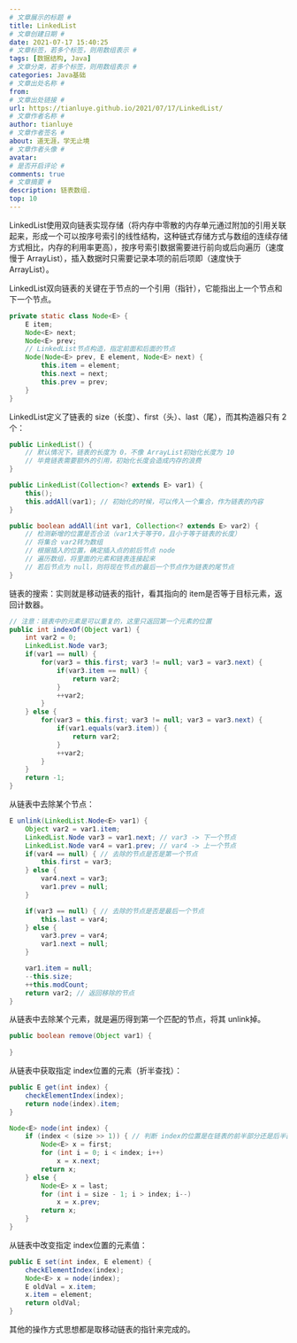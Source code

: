 ```yaml
---
# 文章展示的标题 #
title: LinkedList
# 文章创建日期 #
date: 2021-07-17 15:40:25
# 文章标签，若多个标签，则用数组表示 #
tags: [数据结构, Java]
# 文章分类，若多个标签，则用数组表示 #
categories: Java基础
# 文章出处名称 #
from: 
# 文章出处链接 #
url: https://tianluye.github.io/2021/07/17/LinkedList/
# 文章作者名称 #
author: tianluye
# 文章作者签名 #
about: 道无涯，学无止境
# 文章作者头像 #
avatar: 
# 是否开启评论 #
comments: true
# 文章摘要 #
description: 链表数组.
top: 10
---
```




LinkedList使用双向链表实现存储（将内存中零散的内存单元通过附加的引用关联起来，形成一个可以按序号索引的线性结构，这种链式存储方式与数组的连续存储方式相比，内存的利用率更高），按序号索引数据需要进行前向或后向遍历（速度慢于 ArrayList），插入数据时只需要记录本项的前后项即（速度快于 ArrayList）。

LinkedList双向链表的关键在于节点的一个引用（指针），它能指出上一个节点和下一个节点。

```java
private static class Node<E> {
    E item;
    Node<E> next;
    Node<E> prev;
    // LinkedList节点构造，指定前面和后面的节点
    Node(Node<E> prev, E element, Node<E> next) {
        this.item = element;
        this.next = next;
        this.prev = prev;
    }
}
```

LinkedList定义了链表的 size（长度）、first（头）、last（尾），而其构造器只有 2个：

```java
public LinkedList() {
    // 默认情况下，链表的长度为 0，不像 ArrayList初始化长度为 10
    // 毕竟链表需要额外的引用，初始化长度会造成内存的浪费
}

public LinkedList(Collection<? extends E> var1) {
    this();
    this.addAll(var1); // 初始化的时候，可以传入一个集合，作为链表的内容
}
```

```java
public boolean addAll(int var1, Collection<? extends E> var2) {
    // 检测新增的位置是否合法（var1大于等于0，且小于等于链表的长度）
    // 将集合 var2转为数组
    // 根据插入的位置，确定插入点的前后节点 node
    // 遍历数组，将里面的元素和链表连接起来
    // 若后节点为 null，则将现在节点的最后一个节点作为链表的尾节点
}
```

链表的搜索：实则就是移动链表的指针，看其指向的 item是否等于目标元素，返回计数器。

```java
// 注意：链表中的元素是可以重复的，这里只返回第一个元素的位置
public int indexOf(Object var1) {
    int var2 = 0;
    LinkedList.Node var3;
    if(var1 == null) {
        for(var3 = this.first; var3 != null; var3 = var3.next) {
            if(var3.item == null) {
                return var2;
            }
            ++var2;
        }
    } else {
        for(var3 = this.first; var3 != null; var3 = var3.next) {
            if(var1.equals(var3.item)) {
                return var2;
            }
            ++var2;
        }
    }
    return -1;
}
```

从链表中去除某个节点：

```java
E unlink(LinkedList.Node<E> var1) {
    Object var2 = var1.item;
    LinkedList.Node var3 = var1.next; // var3 -> 下一个节点
    LinkedList.Node var4 = var1.prev; // var4 -> 上一个节点
    if(var4 == null) { // 去除的节点是否是第一个节点
        this.first = var3;
    } else {
        var4.next = var3;
        var1.prev = null;
    }

    if(var3 == null) { // 去除的节点是否是最后一个节点
        this.last = var4;
    } else {
        var3.prev = var4;
        var1.next = null;
    }

    var1.item = null;
    --this.size;
    ++this.modCount;
    return var2; // 返回移除的节点
}
```

从链表中去除某个元素，就是遍历得到第一个匹配的节点，将其 unlink掉。

```java
public boolean remove(Object var1) {
    
}
```

从链表中获取指定 index位置的元素（折半查找）：

```java
public E get(int index) {
    checkElementIndex(index);
    return node(index).item;
}

Node<E> node(int index) {
    if (index < (size >> 1)) { // 判断 index的位置是在链表的前半部分还是后半部分
        Node<E> x = first;
        for (int i = 0; i < index; i++)
            x = x.next;
        return x;
    } else {
        Node<E> x = last;
        for (int i = size - 1; i > index; i--)
            x = x.prev;
        return x;
    }
}
```

从链表中改变指定 index位置的元素值：

```java
public E set(int index, E element) {
    checkElementIndex(index);
    Node<E> x = node(index);
    E oldVal = x.item;
    x.item = element;
    return oldVal;
}
```

其他的操作方式思想都是取移动链表的指针来完成的。